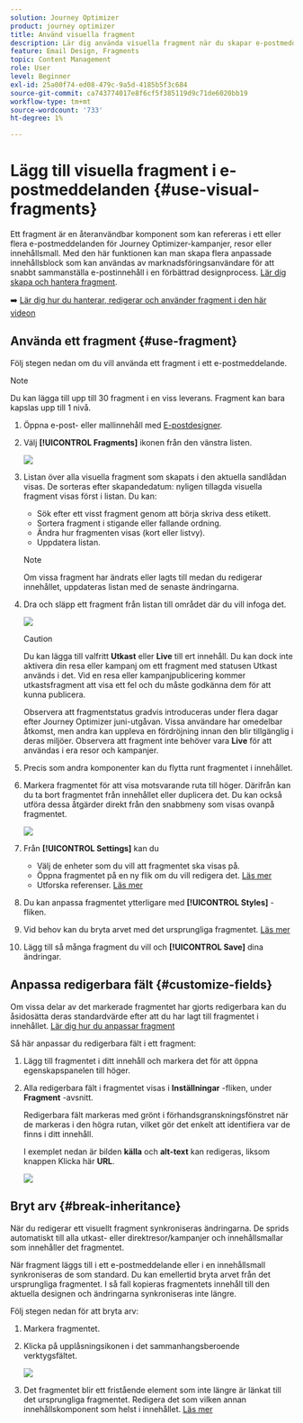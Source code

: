 ```yaml
---
solution: Journey Optimizer
product: journey optimizer
title: Använd visuella fragment
description: Lär dig använda visuella fragment när du skapar e-postmeddelanden i Journey Optimizer kampanjer och resor
feature: Email Design, Fragments
topic: Content Management
role: User
level: Beginner
exl-id: 25a00f74-ed08-479c-9a5d-4185b5f3c684
source-git-commit: ca743774017e8f6cf5f385119d9c71de6020bb19
workflow-type: tm+mt
source-wordcount: '733'
ht-degree: 1%

---
```


# Lägg till visuella fragment i e-postmeddelanden {#use-visual-fragments}

Ett fragment är en återanvändbar komponent som kan refereras i ett eller flera e-postmeddelanden för Journey Optimizer-kampanjer, resor eller innehållsmall. Med den här funktionen kan man skapa flera anpassade innehållsblock som kan användas av marknadsföringsanvändare för att snabbt sammanställa e-postinnehåll i en förbättrad designprocess. [Lär dig skapa och hantera fragment](../content-management/fragments.md).

➡️ [Lär dig hur du hanterar, redigerar och använder fragment i den här videon](../content-management/fragments.md#video-fragments)

## Använda ett fragment {#use-fragment}

Följ stegen nedan om du vill använda ett fragment i ett e-postmeddelande.

>[!NOTE]
>
>Du kan lägga till upp till 30 fragment i en viss leverans. Fragment kan bara kapslas upp till 1 nivå.


1. Öppna e-post- eller mallinnehåll med [E-postdesigner](get-started-email-design.md).

1. Välj **[!UICONTROL Fragments]** ikonen från den vänstra listen.

   ![](assets/fragments-in-designer.png)

1. Listan över alla visuella fragment som skapats i den aktuella sandlådan visas. De sorteras efter skapandedatum: nyligen tillagda visuella fragment visas först i listan. Du kan:

   * Sök efter ett visst fragment genom att börja skriva dess etikett.
   * Sortera fragment i stigande eller fallande ordning.
   * Ändra hur fragmenten visas (kort eller listvy).
   * Uppdatera listan.

   >[!NOTE]
   >
   >Om vissa fragment har ändrats eller lagts till medan du redigerar innehållet, uppdateras listan med de senaste ändringarna.

1. Dra och släpp ett fragment från listan till området där du vill infoga det.

   ![](assets/fragment-insert.png)

   >[!CAUTION]
   >
   >Du kan lägga till valfritt **Utkast** eller **Live** till ert innehåll. Du kan dock inte aktivera din resa eller kampanj om ett fragment med statusen Utkast används i det. Vid en resa eller kampanjpublicering kommer utkastsfragment att visa ett fel och du måste godkänna dem för att kunna publicera.
   >
   > Observera att fragmentstatus gradvis introduceras under flera dagar efter Journey Optimizer juni-utgåvan. Vissa användare har omedelbar åtkomst, men andra kan uppleva en fördröjning innan den blir tillgänglig i deras miljöer. Observera att fragment inte behöver vara **Live** för att användas i era resor och kampanjer.

1. Precis som andra komponenter kan du flytta runt fragmentet i innehållet.

1. Markera fragmentet för att visa motsvarande ruta till höger. Därifrån kan du ta bort fragmentet från innehållet eller duplicera det. Du kan också utföra dessa åtgärder direkt från den snabbmeny som visas ovanpå fragmentet.

   ![](assets/fragment-right-pane.png)

1. Från **[!UICONTROL Settings]** kan du

   * Välj de enheter som du vill att fragmentet ska visas på.
   * Öppna fragmentet på en ny flik om du vill redigera det. [Läs mer](../content-management/fragments.md#edit-fragments)
   * Utforska referenser. [Läs mer](../content-management/fragments.md#explore-references)

1. Du kan anpassa fragmentet ytterligare med **[!UICONTROL Styles]** -fliken.

1. Vid behov kan du bryta arvet med det ursprungliga fragmentet. [Läs mer](#break-inheritance)

1. Lägg till så många fragment du vill och **[!UICONTROL Save]** dina ändringar.

## Anpassa redigerbara fält {#customize-fields}

Om vissa delar av det markerade fragmentet har gjorts redigerbara kan du åsidosätta deras standardvärde efter att du har lagt till fragmentet i innehållet. [Lär dig hur du anpassar fragment](../content-management/customizable-fragments.md)

Så här anpassar du redigerbara fält i ett fragment:

1. Lägg till fragmentet i ditt innehåll och markera det för att öppna egenskapspanelen till höger.

1. Alla redigerbara fält i fragmentet visas i **Inställningar** -fliken, under **Fragment** -avsnitt.

   Redigerbara fält markeras med grönt i förhandsgranskningsfönstret när de markeras i den högra rutan, vilket gör det enkelt att identifiera var de finns i ditt innehåll.

   I exemplet nedan är bilden **källa** och **alt-text** kan redigeras, liksom knappen Klicka här **URL**.

   ![](assets/fragment-editable.png)

## Bryt arv {#break-inheritance}

När du redigerar ett visuellt fragment synkroniseras ändringarna. De sprids automatiskt till alla utkast- eller direktresor/kampanjer och innehållsmallar som innehåller det fragmentet.

När fragment läggs till i ett e-postmeddelande eller i en innehållsmall synkroniseras de som standard. Du kan emellertid bryta arvet från det ursprungliga fragmentet. I så fall kopieras fragmentets innehåll till den aktuella designen och ändringarna synkroniseras inte längre.

Följ stegen nedan för att bryta arv:

1. Markera fragmentet.

1. Klicka på upplåsningsikonen i det sammanhangsberoende verktygsfältet.

   ![](assets/fragment-break-inheritance.png)

1. Det fragmentet blir ett fristående element som inte längre är länkat till det ursprungliga fragmentet. Redigera det som vilken annan innehållskomponent som helst i innehållet. [Läs mer](content-components.md)
